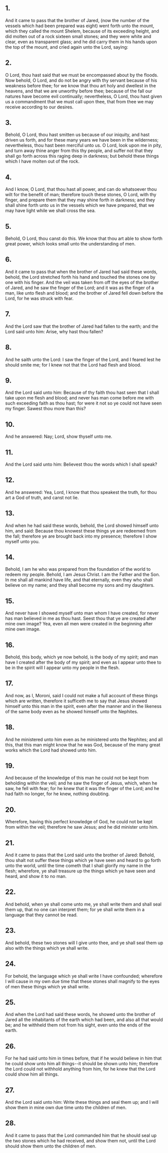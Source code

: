 ## 1.
And it came to pass that the brother of Jared, (now the number of the vessels which had been prepared was eight) went forth unto the mount, which they called the mount Shelem, because of its exceeding height, and did molten out of a rock sixteen small stones; and they were white and clear, even as transparent glass; and he did carry them in his hands upon the top of the mount, and cried again unto the Lord, saying:
## 2.
O Lord, thou hast said that we must be encompassed about by the floods. Now behold, O Lord, and do not be angry with thy servant because of his weakness before thee; for we know that thou art holy and dwellest in the heavens, and that we are unworthy before thee; because of the fall our natures have become evil continually; nevertheless, O Lord, thou hast given us a commandment that we must call upon thee, that from thee we may receive according to our desires.
## 3.
Behold, O Lord, thou hast smitten us because of our iniquity, and hast driven us forth, and for these many years we have been in the wilderness; nevertheless, thou hast been merciful unto us. O Lord, look upon me in pity, and turn away thine anger from this thy people, and suffer not that they shall go forth across this raging deep in darkness; but behold these things which I have molten out of the rock.
## 4.
And I know, O Lord, that thou hast all power, and can do whatsoever thou wilt for the benefit of man; therefore touch these stones, O Lord, with thy finger, and prepare them that they may shine forth in darkness; and they shall shine forth unto us in the vessels which we have prepared, that we may have light while we shall cross the sea.
## 5.
Behold, O Lord, thou canst do this. We know that thou art able to show forth great power, which looks small unto the understanding of men.
## 6.
And it came to pass that when the brother of Jared had said these words, behold, the Lord stretched forth his hand and touched the stones one by one with his finger. And the veil was taken from off the eyes of the brother of Jared, and he saw the finger of the Lord; and it was as the finger of a man, like unto flesh and blood; and the brother of Jared fell down before the Lord, for he was struck with fear.
## 7.
And the Lord saw that the brother of Jared had fallen to the earth; and the Lord said unto him: Arise, why hast thou fallen?
## 8.
And he saith unto the Lord: I saw the finger of the Lord, and I feared lest he should smite me; for I knew not that the Lord had flesh and blood.
## 9.
And the Lord said unto him: Because of thy faith thou hast seen that I shall take upon me flesh and blood; and never has man come before me with such exceeding faith as thou hast; for were it not so ye could not have seen my finger. Sawest thou more than this?
## 10.
And he answered: Nay; Lord, show thyself unto me.
## 11.
And the Lord said unto him: Believest thou the words which I shall speak?
## 12.
And he answered: Yea, Lord, I know that thou speakest the truth, for thou art a God of truth, and canst not lie.
## 13.
And when he had said these words, behold, the Lord showed himself unto him, and said: Because thou knowest these things ye are redeemed from the fall; therefore ye are brought back into my presence; therefore I show myself unto you.
## 14.
Behold, I am he who was prepared from the foundation of the world to redeem my people. Behold, I am Jesus Christ. I am the Father and the Son. In me shall all mankind have life, and that eternally, even they who shall believe on my name; and they shall become my sons and my daughters.
## 15.
And never have I showed myself unto man whom I have created, for never has man believed in me as thou hast. Seest thou that ye are created after mine own image? Yea, even all men were created in the beginning after mine own image.
## 16.
Behold, this body, which ye now behold, is the body of my spirit; and man have I created after the body of my spirit; and even as I appear unto thee to be in the spirit will I appear unto my people in the flesh.
## 17.
And now, as I, Moroni, said I could not make a full account of these things which are written, therefore it sufficeth me to say that Jesus showed himself unto this man in the spirit, even after the manner and in the likeness of the same body even as he showed himself unto the Nephites.
## 18.
And he ministered unto him even as he ministered unto the Nephites; and all this, that this man might know that he was God, because of the many great works which the Lord had showed unto him.
## 19.
And because of the knowledge of this man he could not be kept from beholding within the veil; and he saw the finger of Jesus, which, when he saw, he fell with fear; for he knew that it was the finger of the Lord; and he had faith no longer, for he knew, nothing doubting.
## 20.
Wherefore, having this perfect knowledge of God, he could not be kept from within the veil; therefore he saw Jesus; and he did minister unto him.
## 21.
And it came to pass that the Lord said unto the brother of Jared: Behold, thou shalt not suffer these things which ye have seen and heard to go forth unto the world, until the time cometh that I shall glorify my name in the flesh; wherefore, ye shall treasure up the things which ye have seen and heard, and show it to no man.
## 22.
And behold, when ye shall come unto me, ye shall write them and shall seal them up, that no one can interpret them; for ye shall write them in a language that they cannot be read.
## 23.
And behold, these two stones will I give unto thee, and ye shall seal them up also with the things which ye shall write.
## 24.
For behold, the language which ye shall write I have confounded; wherefore I will cause in my own due time that these stones shall magnify to the eyes of men these things which ye shall write.
## 25.
And when the Lord had said these words, he showed unto the brother of Jared all the inhabitants of the earth which had been, and also all that would be; and he withheld them not from his sight, even unto the ends of the earth.
## 26.
For he had said unto him in times before, that if he would believe in him that he could show unto him all things--it should be shown unto him; therefore the Lord could not withhold anything from him, for he knew that the Lord could show him all things.
## 27.
And the Lord said unto him: Write these things and seal them up; and I will show them in mine own due time unto the children of men.
## 28.
And it came to pass that the Lord commanded him that he should seal up the two stones which he had received, and show them not, until the Lord should show them unto the children of men.
